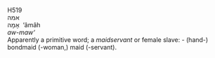 <body>
  <p>H519<br>  אמה  <br> אָמָה  ‎  ‘âmâh  <br><i>aw-maw‘ </i><br>Apparently a primitive word; a <i>maidservant</i> or female slave: - (hand-) bondmaid (-woman,) maid (-servant).<br></p>
 </body>